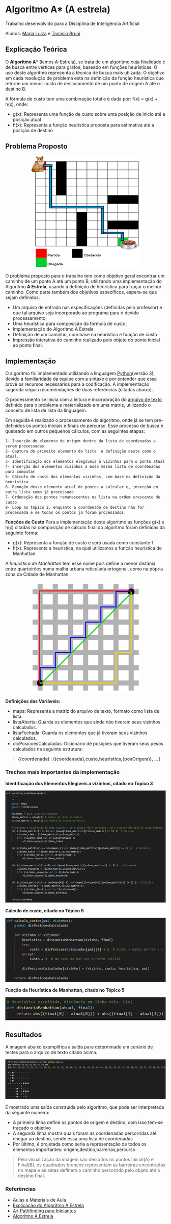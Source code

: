 # Algoritmo A* (A estrela)  

Trabalho desenvolvido para a Disciplina de Inteligência Artificial

Alunos: [Maria Luiza](https://github.com/malufreitas) e [Tarcísio Bruni](https://github.com/tarcisiobruni)

## Explicação Teórica

O **Algoritmo A*** (lemos A-Estrela), se trata de um algoritmo cuja finalidade é de busca entre vértices para grafos, baseado em funções heurísticas. O uso deste algoritmo representa a técnica de busca mais utlizada.
O objetivo em cada resolução de problema está na definição da função heurística que retorne um menor custo de deslocamento de um ponto de origem A até o destino B.

A fórmula de custo tem uma combinação total e é dada por:
f(x) = g(x) + h(x), onde:
- g(x): Representa uma função de custo sobre uma posição de inicio até a posição atual
- h(x): Representa a função heurística proposta para estimativa até a posição de destino

## Problema Proposto

<p align="center">
  <img width="350" height="350" src="https://github.com/malufreitas/a-estrela/blob/master/Imagens/Exemplo%20A_star.png">
</p>

O problema proposto para o trabalho tem como objetivo geral encontrar um caminho de um ponto A até um ponto B, utilizando uma implementação do Algoritmo **A Estrela**, usando a definição de heurística para traçar o melhor caminho. Como parte também dos objetivos específicos, espera-se que sejam definidos:
- Um arquivo de entrada nas especificações (definidas pelo professor) e que tal arquivo seja incorporado ao programa para o devido processamento;
- Uma heurística para composição da fórmula de custo;
- Implementação do Algoritmo A Estrela
- Definição de um caminho, com base na heurística e função de custo
- Impressão interativa do caminho realizado pelo objeto do ponto inicial ao ponto final. 
 

## Implementação

O algoritmo foi implementado utilizando a linguagem [Python](https://www.python.org/)(versão 3), devido a familiaridade da equipe com a sintaxe e por entender que essa provê os recursos necessários para a codificação. A implementação sugerida seguiu recomendações de duas referências (citadas abaixo).

O processmento se inicia com a leitura e incorporação do [arquivo de texto](https://github.com/malufreitas/a-estrela/blob/master/mapa.txt) definido para o problema e materializado em uma matriz, utilizando o conceito de lista de lista da linguagem.

Em seguida é realizado o processamento do algoritmo, onde já se tem pré-definidos os pontos iniciais e finais do percurso. Esse processo de busca é quebrado em outros pequenos cálculos, com as seguintes etapas:

    1- Inserção do elemento de origem dentro da lista de coordenadas a serem processadas
    2- Captura do primeito elemento da lista  e definição deste como o atual.
    3- Identificação dos elementos elegíveis à vizinhos para o ponto atual
    4- Inserção dos elementos vizinhos a essa mesma lista de coordenadas para computar
    5- Cálculo de custo dos elementos vizinhos, com base na definição da heurística
    6- Remoção desse elemento atual de pontos a calcular e, inserção em outra lista como já processado
    7- Ordenação dos pontos remanescentes na lista na ordem crescente de custo
    8- Loop ao tópico 2, enquanto a coordenada de destino não for processada e se todos os pontos ja foram processados. 
  
**Funções de Custo**
Para a implementação deste algoritmo as funções g(x) e h(x) citadas na composição de cálculo final do algoritmo foram definidas da seguinte forma:
- g(x): Representa a função de custo e será usada como constante 1.
- h(x): Representa a heurística, na qual utilizamos a função heurística de Manhattan.

A *heurística de Manhattan* tem esse nome pois define a menor distânia entre quarteirões numa malha urbana reticulada ortogonal, como na pópria zona da Cidade de Manhattan.

<p align="center">
  <img width="350" height="350" src="https://github.com/malufreitas/a-estrela/blob/master/Imagens/manhattan_distance.png">
</p>

**Definições das Variáveis:**
- mapa: Representa a matriz do arquivo de texto, formato como lista de lista.
- listaAberta: Guarda os elementos que ainda não tiveram seus vizinhos calculados.
- listaFechada: Guarda os elementos que já tiveram seus vizinhos calculados.
- dicPosicoesCalculadas: Dicionario de posições que tiveram seus pesos calculados na seguinte estrutura:
> **{(coordenada) : ((coordenada),custo,heuristica,(posOrigem)), ...}**

### Trechos mais importantes da implementação

**Identificação dos Elementos Elegíveis a vizinhos, citado no Tópico 3**

<p align="center">
  <img  src="https://github.com/malufreitas/a-estrela/blob/master/Imagens/Encontra%20vizinhos.PNG">
</p>

**Cálculo de custo, citado no Tópico 5**

<p align="center">
  <img  src="https://github.com/malufreitas/a-estrela/blob/master/Imagens/Calculo%20de%20custo.PNG">
</p>

**Função da Heurística de Manhattan, citado no Tópico 5**

<p align="center">
  <img src="https://github.com/malufreitas/a-estrela/blob/master/Imagens/Heuristica%20escolhida.PNG">
</p>

## Resultados

A imagem abaixo exemplifica a saída para determinado um cenário de testes para o arquivo de texto citado acima.

<p align="center">
  <img src="https://github.com/malufreitas/a-estrela/blob/master/Imagens/Exemplo%20de%20execu%C3%A7%C3%A3o.PNG">
</p>

É mostrado uma saída construída pelo algoritmo, que pode ser interpretada da seguinte maneira:
- A primeira linha define os pontos de origem e destino, com isso tem-se traçado o objetivo
- A segunda linha mostra quais foram as coordenadas percorridas até chegar ao destino, sendo essa uma lista de coordenadas
- Por último, é projetada como seria a representação de todos os elementos importantes: origem,destino,barreiras,percurso
> Pela visualização da imagem são descritos os pontos Inicial(A) e Final(B), os quadrados brancos representam as barreiras encontradas no mapa e as setas definem o caminho percorrido pelo objeto até o destino final.

### Referências

- Aulas e Materiais de Aula
- [Explicação do Algoritmo A Estrela](https://www.youtube.com/watch?v=o5_mqZKhTvw&t=674s)
- [A* Pathfinding para Iniciantes](http://www.inf.ufsc.br/~alexandre.goncalves.silva/courses/14s2/ine5633/trabalhos/t1/A%20%20%20Pathfinding%20para%20Iniciantes.pdf)
- [Algoritmo A Estrela](http://maratonapuc.wikidot.com/apostilas:a-star)
